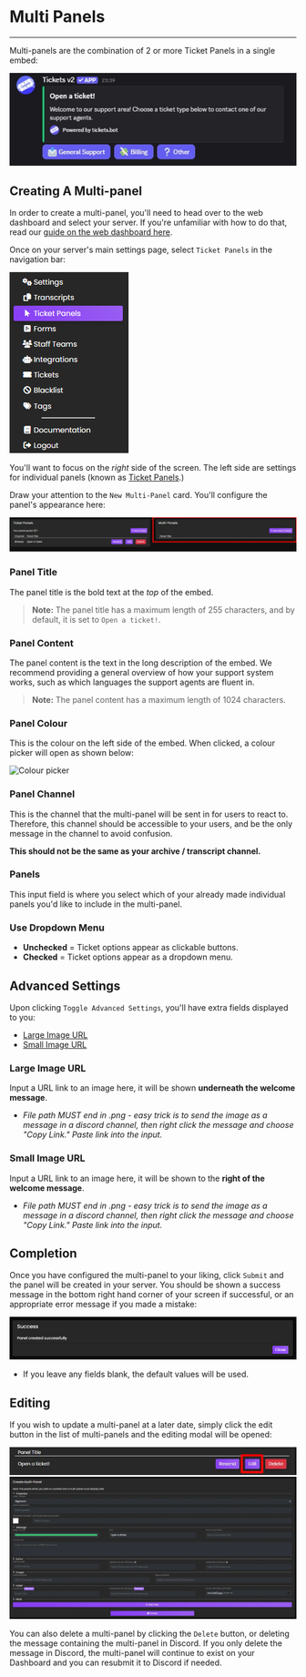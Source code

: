 # Multi Panels
***

Multi-panels are the combination of 2 or more Ticket Panels in a single embed:

![Multipanel example](../img/multipanel_example.webp)

## Creating A Multi-panel
In order to create a multi-panel, you'll need to head over to the web dashboard and select your server. If you're unfamiliar with how to do that, read our [guide on the web dashboard here](../setup/dashboard.md).

Once on your server's main settings page, select `Ticket Panels` in the navigation bar:

![Ticket panel page](../img/panels_navbar.webp)

You'll want to focus on the *right* side of the screen. The left side are settings for individual panels (known as [Ticket Panels](../dashboard/reaction-panels.md).)

Draw your attention to the `New Multi-Panel` card. You'll configure the panel's appearance here:

![Multipanel card](../img/multipanel_card.webp)

### Panel Title
The panel title is the bold text at the _top_ of the embed.

> **Note:** The panel title has a maximum length of 255 characters, and by default, it is set to `Open a ticket!`.

### Panel Content
The panel content is the text in the long description of the embed. We recommend providing a general overview of how your support system works, such as which languages the support agents are fluent in.

> **Note:** The panel content has a maximum length of 1024 characters.

### Panel Colour
This is the colour on the left side of the embed. When clicked, a colour picker will open as shown below:

![Colour picker](../img/colour_picker.webp)

### Panel Channel
This is the channel that the multi-panel will be sent in for users to react to. Therefore, this channel should be accessible to your users, and be the only message in the channel to avoid confusion.

**This should not be the same as your archive / transcript channel.**

### Panels
This input field is where you select which of your already made individual panels you'd like to include in the multi-panel.

### Use Dropdown Menu
- **Unchecked** = Ticket options appear as clickable buttons. 
- **Checked** = Ticket options appear as a dropdown menu.

## Advanced Settings
Upon clicking `Toggle Advanced Settings`, you'll have extra fields displayed to you:
- [Large Image URL](#large-image-url)
- [Small Image URL](#small-image-url)

### Large Image URL
Input a URL link to an image here, it will be shown **underneath the welcome message**.  
- *File path MUST end in .png - easy trick is to send the image as a message in a discord channel, then right click the message and choose "Copy Link." Paste link into the input.*

### Small Image URL
Input a URL link to an image here, it will be shown to the **right of the welcome message**.  
- *File path MUST end in .png - easy trick is to send the image as a message in a discord channel, then right click the message and choose "Copy Link." Paste link into the input.*

## Completion
Once you have configured the multi-panel to your liking, click `Submit` and the panel will be created in your server. You should be shown a success message in the bottom right hand corner of your screen if successful, or an appropriate error message if you made a mistake:

![Success](../img/panel_success.webp)

- If you leave any fields blank, the default values will be used.

## Editing
If you wish to update a multi-panel at a later date, simply click the edit button in the list of multi-panels and the editing modal will be opened:

![Multipanel edit](../img/multipanel_edit.webp)
![Multipanel edit modal](../img/multipanel_edit_modal.webp)

You can also delete a multi-panel by clicking the `Delete` button, or deleting the message containing the multi-panel in Discord. If you only delete the message in Discord, the multi-panel will continue to exist on your Dashboard and you can resubmit it to Discord if needed.

